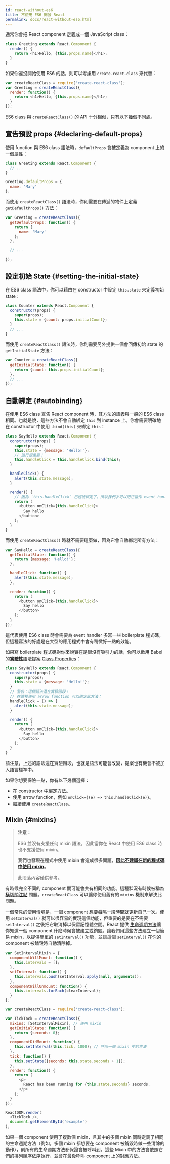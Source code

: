 ```yaml
---
id: react-without-es6
title: 不使用 ES6 開發 React
permalink: docs/react-without-es6.html
---
```


通常你會把 React component 定義成一個 JavaScript class：

```javascript
class Greeting extends React.Component {
  render() {
    return <h1>Hello, {this.props.name}</h1>;
  }
}
```

如果你還沒開始使用 ES6 的話，則可以考慮用 `create-react-class` 來代替：


```javascript
var createReactClass = require('create-react-class');
var Greeting = createReactClass({
  render: function() {
    return <h1>Hello, {this.props.name}</h1>;
  }
});
```

ES6 class 與 `createReactClass()` 的 API 十分相似，只有以下幾個不同處。

## 宣告預設 props {#declaring-default-props}

使用 function 與 ES6 class 語法時，`defaultProps` 會被定義為 component 上的一個屬性：

```javascript
class Greeting extends React.Component {
  // ...
}

Greeting.defaultProps = {
  name: 'Mary'
};
```

而使用 `createReactClass()` 語法時，你則需要在傳遞的物件上定義 `getDefaultProps()` 方法：

```javascript
var Greeting = createReactClass({
  getDefaultProps: function() {
    return {
      name: 'Mary'
    };
  },

  // ...

});
```

## 設定初始 State {#setting-the-initial-state}

在 ES6 class 語法中，你可以藉由在 constructor 中設定 `this.state` 來定義初始 state：

```javascript
class Counter extends React.Component {
  constructor(props) {
    super(props);
    this.state = {count: props.initialCount};
  }
  // ...
}
```

而使用 `createReactClass()` 語法時，你則需要另外提供一個會回傳初始 state 的 `getInitialState` 方法：

```javascript
var Counter = createReactClass({
  getInitialState: function() {
    return {count: this.props.initialCount};
  },
  // ...
});
```

## 自動綁定 {#autobinding}

在使用 ES6 class 宣告 React component 時，其方法的語義與一般的 ES6 class 相同。也就是說，這些方法不會自動綁定 `this` 到 instance 上。你會需要明確地在 constructor 中使用 `.bind(this)` 來綁定 `this`：

```javascript
class SayHello extends React.Component {
  constructor(props) {
    super(props);
    this.state = {message: 'Hello!'};
    // 這行很重要！
    this.handleClick = this.handleClick.bind(this);
  }

  handleClick() {
    alert(this.state.message);
  }

  render() {
    // 因為 `this.handleClick` 已經被綁定了，所以我們才可以把它當作 event handler 使用。
    return (
      <button onClick={this.handleClick}>
        Say hello
      </button>
    );
  }
}
```

而使用 `createReactClass()` 時就不需要這麼做，因為它會自動綁定所有方法：

```javascript
var SayHello = createReactClass({
  getInitialState: function() {
    return {message: 'Hello!'};
  },

  handleClick: function() {
    alert(this.state.message);
  },

  render: function() {
    return (
      <button onClick={this.handleClick}>
        Say hello
      </button>
    );
  }
});
```

這代表使用 ES6 class 時會需要為 event handler 多寫一些 boilerplate 程式碼，但這種寫法的好處是在大型的應用程式中會有稍微好一點的效能。

如果寫 boilerplate 程式碼對你來說實在是很沒有吸引力的話，你可以啟用 Babel 的**實驗性**語法提案 [Class Properties](https://babeljs.io/docs/plugins/transform-class-properties/)：


```javascript
class SayHello extends React.Component {
  constructor(props) {
    super(props);
    this.state = {message: 'Hello!'};
  }
  // 警告：這個語法還在實驗階段！
  // 在這裡使用 arrow function 可以綁定此方法：
  handleClick = () => {
    alert(this.state.message);
  }

  render() {
    return (
      <button onClick={this.handleClick}>
        Say hello
      </button>
    );
  }
}
```

請注意，上述的語法還在實驗階段，也就是語法可能會改變，提案也有機會不被加入語言標準中。

如果你想要保險一點，你有以下幾個選擇：

* 在 constructor 中綁定方法。
* 使用 arrow function，例如 `onClick={(e) => this.handleClick(e)}`。
* 繼續使用 `createReactClass`。

## Mixin {#mixins}

> **注意：**
>
> ES6 並沒有支援任何 mixin 語法。因此當你在 React 中使用 ES6 class 時也不支援使用 mixin。
>
> **我們也發現在程式中使用 mixin 會造成很多問題，[因此不建議在新的程式碼中使用 mixin](/blog/2016/07/13/mixins-considered-harmful.html)。**
>
>此段落內容僅供參考。

有時候完全不同的 component 間可能會共有相同的功能。這種狀況有時候被稱為[橫切關注點](https://en.wikipedia.org/wiki/Cross-cutting_concern) 問題。`createReactClass` 可以讓你使用舊有的 `mixins` 機制來解決此問題。

一個常見的使用情境是，一個 component 想要每隔一段時間就更新自己一次。使用 `setInterval()` 就可以很容易的實現這個功能，但重要的是要在不需要 `setInterval()` 之後把它取消掉以保留記憶體空間。React 提供 [生命週期方法](/docs/react-component.html#the-component-lifecycle)讓你知道一個 component 什麼時候會被建立或銷毀。讓我們用這些方法建立一個簡易 mixin，以提供簡單的 `setInterval()` 功能，並讓這個 `setInterval()` 在你的 component 被銷毀時自動清除掉。

```javascript
var SetIntervalMixin = {
  componentWillMount: function() {
    this.intervals = [];
  },
  setInterval: function() {
    this.intervals.push(setInterval.apply(null, arguments));
  },
  componentWillUnmount: function() {
    this.intervals.forEach(clearInterval);
  }
};

var createReactClass = require('create-react-class');

var TickTock = createReactClass({
  mixins: [SetIntervalMixin], // 使用 mixin
  getInitialState: function() {
    return {seconds: 0};
  },
  componentDidMount: function() {
    this.setInterval(this.tick, 1000); // 呼叫一個 mixin 中的方法
  },
  tick: function() {
    this.setState({seconds: this.state.seconds + 1});
  },
  render: function() {
    return (
      <p>
        React has been running for {this.state.seconds} seconds.
      </p>
    );
  }
});

ReactDOM.render(
  <TickTock />,
  document.getElementById('example')
);
```

如果一個 component 使用了複數個 mixin，且其中的多個 mixin 同時定義了相同的生命週期方法（例如，多個 mixin 都想要在 component 被銷毀時做一些清除的動作），則所有的生命週期方法都保證會被呼叫到。這些 Mixin 中的方法會依照它們的排列順序依序執行，並會在最後呼叫 component 上的對應方法。
